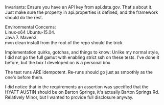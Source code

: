 Invariants:
Ensure you have an API key from api.data.gov.  That's about it.
Just make sure the property in api.properties is defined, and 
the framework should do the rest.  

Environmental Concerns:  
Linux-x64  Ubuntu-15.04.  
Java 7.  Maven3  
mvn clean install from the root of the repo should the trick 

Implementation quirks, gotchas, and things to know:
Unlike my normal style, I did not go the full gamut with 
enabling strict ssh on these tests. I've done it before, but 
the box I developed on is a personal box.  

The test runs ARE idempotent.  Re-runs should go just as smoothly
as the one's before them.  

I did notice that in the requirements an assertion was specified 
that the HYATT AUSTIN should be on Barton Springs, it's actually
Barton Springs Rd. Relatively Minor, but I wanted to provide 
full disclosure anyway.   